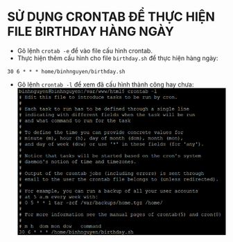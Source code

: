# SỬ DỤNG CRONTAB ĐỂ THỰC HIỆN FILE BIRTHDAY HÀNG NGÀY
- Gõ lệnh `crotab -e` để vào file cấu hình crontab.
- Thực hiện thêm cấu hình cho file `birthday.sh` để thực hiện hàng ngày:
```
30 6 * * * home/binhnguyen/birthday.sh
```
- Gõ lệnh `crontab -l` để xem đã cấu hình thành công hay chưa:
![](../imgs/13.png)